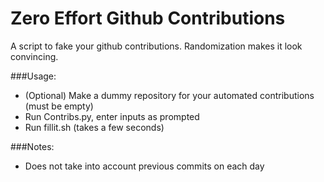 Zero Effort Github Contributions
===============================
A script to fake your github contributions. Randomization makes it look convincing.

###Usage:
- (Optional) Make a dummy repository for your automated contributions (must be empty)
- Run Contribs.py, enter inputs as prompted
- Run fillit.sh (takes a few seconds)

###Notes:
- Does not take into account previous commits on each day

